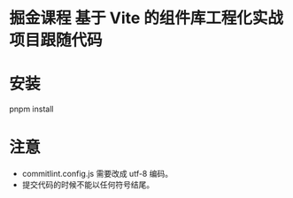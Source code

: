 # 掘金课程 基于 Vite 的组件库工程化实战 项目跟随代码

# 安装 
pnpm install

# 注意
- commitlint.config.js 需要改成 utf-8 编码。
- 提交代码的时候不能以任何符号结尾。
